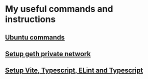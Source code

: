 # My useful commands and instructions

## [Ubuntu commands](/ubuntu-cmds.md)

## [Setup geth private network](/geth-cmds.md)

## [Setup Vite, Typescript, ELint and Typescript](/vite-setup-cmds.md)
